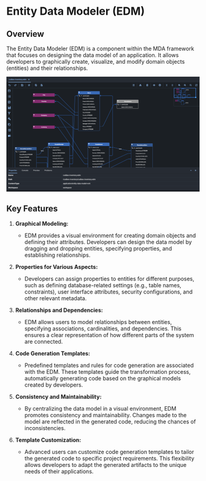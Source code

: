 # Entity Data Modeler (EDM)

## Overview
The Entity Data Modeler (EDM) is a component within the MDA framework that focuses on designing the data model of an application. It allows developers to graphically create, visualize, and modify domain objects (entities) and their relationships.

![Entity Data Modeler](../../images/mdd-sample-model.png)

## Key Features

1. **Graphical Modeling:**
   - EDM provides a visual environment for creating domain objects and defining their attributes. Developers can design the data model by dragging and dropping entities, specifying properties, and establishing relationships.

2. **Properties for Various Aspects:**
   - Developers can assign properties to entities for different purposes, such as defining database-related settings (e.g., table names, constraints), user interface attributes, security configurations, and other relevant metadata.

3. **Relationships and Dependencies:**
   - EDM allows users to model relationships between entities, specifying associations, cardinalities, and dependencies. This ensures a clear representation of how different parts of the system are connected.

4. **Code Generation Templates:**
   - Predefined templates and rules for code generation are associated with the EDM. These templates guide the transformation process, automatically generating code based on the graphical models created by developers.

5. **Consistency and Maintainability:**
   - By centralizing the data model in a visual environment, EDM promotes consistency and maintainability. Changes made to the model are reflected in the generated code, reducing the chances of inconsistencies.

6. **Template Customization:**
   - Advanced users can customize code generation templates to tailor the generated code to specific project requirements. This flexibility allows developers to adapt the generated artifacts to the unique needs of their applications.

